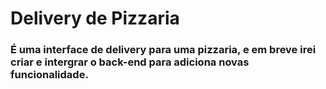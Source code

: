  # Delivery de Pizzaria

### É uma interface de delivery para uma pizzaria, e em breve irei criar e intergrar o back-end para adiciona novas funcionalidade.

